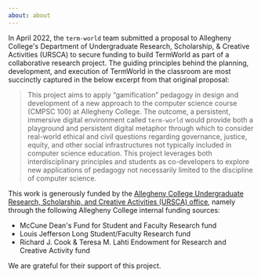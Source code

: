 ```yaml
---
about: about
---
```


In April 2022, the `term-world` team submitted a proposal to Allegheny College's Department of Undergraduate Research, Scholarship, & Creative Activities (URSCA) to secure funding 
to build TermWorld as part of a collaborative research project. The guiding principles behind the planning, development, and execution of TermWorld  in the classroom 
are most succinctly captured in the below excerpt from that original proposal:

> This project aims to apply “gamification” pedagogy in design and development of a new
> approach to the computer science course (CMPSC 100) at Allegheny College. The outcome, a
> persistent, immersive digital environment called `term-world` would provide both a playground
> and persistent digital metaphor through which to consider real-world ethical and civil questions
> regarding governance, justice, equity, and other social infrastructures not typically included in
> computer science education. This project leverages both interdisciplinary principles and students
> as co-developers to explore new applications of pedagogy not necessarily limited to the
> discipline of computer science.

This work is generously funded by the 
[Allegheny College Undergraduate Research, Scholarship, and Creative Activities (URSCA) office](https://sites.allegheny.edu/research/examples-of-ursca-at-allegheny/),
namely through the following Allegheny College internal funding sources:

* McCune Dean's Fund for Student and Faculty Research fund
* Louis Jefferson Long Student/Faculty Research fund
* Richard J. Cook & Teresa M. Lahti Endowment for Research and Creative Activity fund

We are grateful for their support of this project.
